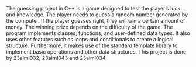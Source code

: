 The guessing project in C++ is a game designed to test the player’s luck and knowledge. 
The player needs to guess a random number generated by the computer. 
If the player guesses right, they will win a certain amount of money. 
The winning prize depends on the difficulty of the game. 
The program implements classes, functions, and user-defined data types. 
It also uses other features such as loops and conditionals to create a logical structure.
Furthermore, it makes use of the standard template library to implement basic operations and other data structures.
This project is done by 23aiml032, 23aiml043 and 23aiml034.
